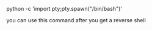 

python -c 'import pty;pty.spawn("/bin/bash")'



you can use this command after you get a reverse shell 






